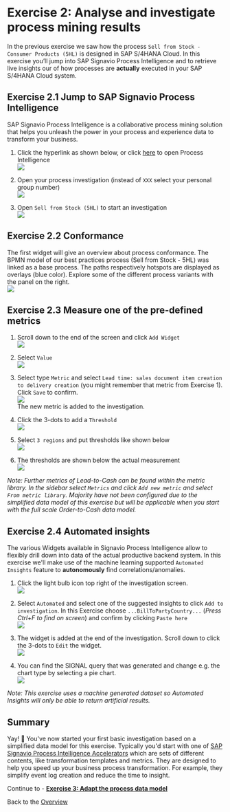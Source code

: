 # Exercise 2: Analyse and investigate process mining results

In the previous exercise we saw how the process `Sell from Stock - Consumer Products (5HL)` is designed in SAP S/4HANA Cloud. In this exercise you’ll jump into SAP Signavio Process Intelligence and to retrieve live insights our of how processes are **actually** executed in your SAP S/4HANA Cloud system. 


## Exercise 2.1 Jump to SAP Signavio Process Intelligence

SAP Signavio Process Intelligence is a collaborative process mining solution that helps you unleash the power in your process and experience data to transform your business.

1. Click the hyperlink as shown below, or click [here](https://editor.signavio.com/g/statics/pi/areas) to open Process Intelligence
<br>![](images/2_001.png)

2.	Open your process investigation (instead of `XXX` select your personal group number)
<br>![](images/2_002.png)

3. Open `Sell from Stock (5HL)` to start an investigation
<br>![](images/2_003.png)


## Exercise 2.2 Conformance
The first widget will give an overview about process conformance. 
The BPMN model of our best practices process (Sell from Stock - 5HL) was linked as a base process. The paths respectively hotspots are displayed as overlays (blue color). Explore some of the different process variants with the panel on the right.
<br>![](images/2_014.png)


## Exercise 2.3 Measure one of the pre-defined metrics

1. Scroll down to the end of the screen and click `Add Widget`
<br>![](images/2_004.png)

2. Select `Value`
<br>![](images/2_005.png)

3. Select type `Metric` and select `Lead time: sales document item creation to delivery creation` (you might remember that metric from Exercise 1). Click `Save` to confirm.
<br>![](images/2_006.png)
<br>The new metric is added to the investigation.

4. Click the 3-dots to add a `Threshold`
<br>![](images/2_007.png)

5. Select `3 regions` and put thresholds like shown below
<br>![](images/2_008.png)

6. The thresholds are shown below the actual measurement
<br>![](images/2_009.png)

*Note: Further metrics of Lead-to-Cash can be found within the metric library. In the sidebar select `Metrics` and click `Add new metric` and select `From metric library`. Majority have not been configured due to the simplified data model of this exercise but will be applicable when you start with the full scale Order-to-Cash data model.*


## Exercise 2.4 Automated insights
The various Widgets available in Signavio Process Intelligence allow to flexibly drill down into data of the actual productive backend system. In this exercise we'll make use of the machine learning supported `Automated Insights` feature to __autonomously__ find correlations/anomalies.

1. Click the light bulb icon top right of the investigation screen.
<br>![](images/2_010.png)

2. Select `Automated` and select one of the suggested insights to click `Add to investigation`. In this Exercise choose `...BillToPartyCountry...` (*Press Ctrl+F to find on screen*) and confirm by clicking `Paste here`
<br>![](images/2_011.png)

3. The widget is added at the end of the investigation. Scroll down to click the 3-dots to `Edit` the widget.
<br>![](images/2_012.png)

4. You can find the SIGNAL query that was generated and change e.g. the chart type by selecting a pie chart.
<br>![](images/2_013.png)

*Note: This exercise uses a machine generated dataset so Automated Insights will only be able to return artificial results.*


## Summary

Yay! 🥳 You've now started your first basic investigation based on a simplified data model for this exercise. Typically you'd start with one of [SAP Signavio Process Intelligence Accelerators](https://documentation.signavio.com/suite/en-us/Content/process-intelligence/accelerators-intro.htm) which are sets of different contents, like transformation templates and metrics. They are designed to help you speed up your business process transformation. For example, they simplify event log creation and reduce the time to insight.

Continue to - **[Exercise 3: Adapt the process data model](../ex3/README.md)**

Back to the [Overview](../../README.md)
